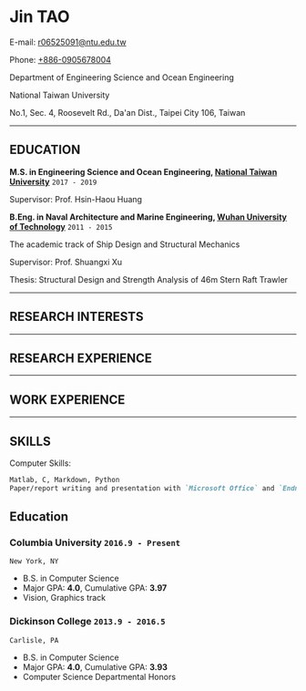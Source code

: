 # Jin **TAO**

E-mail: <r06525091@ntu.edu.tw>

Phone: [+886-0905678004](tel://+886-0905678004)

Department of Engineering Science and Ocean Engineering

National Taiwan University

No.1, Sec. 4, Roosevelt Rd., Da'an Dist., Taipei City 106, Taiwan 

***

## EDUCATION

**M.S. in Engineering Science and Ocean Engineering, [National Taiwan University](http://www.ntu.edu.tw)** `2017 - 2019`

Supervisor: Prof. Hsin-Haou Huang

**B.Eng. in Naval Architecture and Marine Engineering, [Wuhan University of Technology](http://www.whut.edu.cn)** `2011 - 2015`

The academic track of Ship Design and Structural Mechanics

Supervisor: Prof. Shuangxi Xu

Thesis: Structural Design and Strength Analysis of 46m Stern Raft Trawler

***

## RESEARCH INTERESTS

***

## RESEARCH EXPERIENCE



***

## WORK EXPERIENCE

***

## SKILLS

Computer Skills:

```markdown
Matlab, C, Markdown, Python
Paper/report writing and presentation with `Microsoft Office` and `Endnote`
```

## Education

### __Columbia University__ `2016.9 - Present`
```
New York, NY
```
- B.S. in Computer Science
- Major GPA: __4.0__, Cumulative GPA: __3.97__
- Vision, Graphics track

### __Dickinson College__ `2013.9 - 2016.5`
```
Carlisle, PA
```
- B.S. in Computer Science
- Major GPA: __4.0__, Cumulative GPA: __3.93__
- Computer Science Departmental Honors
